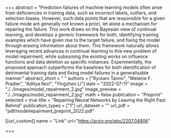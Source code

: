 +++
abstract = "Prediction failures of machine learning models often arise from deficiencies in training data, such as incorrect labels, outliers, and selection biases. However, such data points that are responsible for a given failure mode are generally not known a priori, let alone a mechanism for repairing the failure. This work draws on the Bayesian view of continual learning, and develops a generic framework for both, identifying training examples which have given rise to the target failure, and fixing the model through erasing information about them. This framework naturally allows leveraging recent advances in continual learning to this new problem of model repairment, while subsuming the existing works on influence functions and data deletion as specific instances. Experimentally, the proposed approach outperforms the baselines for both identification of detrimental training data and fixing model failures in a generalisable manner."
abstract_short = " "
authors = ["Ryutaro Tanno", "Melanie F. Pradier", "Aditya Nori", "Yingzhen Li"]
date = "2022-07-11"
image = "./../images/model_repairment_2.jpg"
image_preview = "./../images/model_repairment_2.jpg"
math = false
publication = "*Preprint*"
selected = true
title = "Repairing Neural Networks by Leaving the Right Past Behind"
publication_types = ["1"]
url_dataset = ""
url_pdf = "pdf/modelrepairment_preprint_2022.pdf"

[[url_custom]]
name = "Link"
url="https://arxiv.org/abs/2207.04806"


+++
